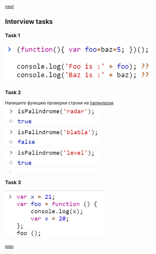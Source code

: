 <a href="02.md">next</a>
<h2>Interview tasks</h2>

<h3>Task 1</h3>
<div>
<img src="media/int_1.png">
</div>

<h3>Task 2</h3>
<div>
Напишите функцию проверки строки на 
<a href="https://ru.wikipedia.org/wiki/%D0%9F%D0%B0%D0%BB%D0%B8%D0%BD%D0%B4%D1%80%D0%BE%D0%BC#:~:text=%CE%B4%CF%81%C3%B3%CE%BC%CE%BF%CF%82%20%E2%80%94%20%C2%AB%D0%B1%D0%B5%D0%B3%2C%20%D0%B4%D0%B2%D0%B8%D0%B6%D0%B5%D0%BD%D0%B8%D0%B5%C2%BB,%D0%BD%D0%B0%20%D0%BB%D0%B0%D0%BF%D1%83%20%D0%90%D0%B7%D0%BE%D1%80%D0%B0%C2%BB%20%D0%B8%20%D0%BF%D1%80.">палиндром</a>
<img src="media/int_2.png">
<br/>

<h3>Task 3</h3>
<div>
<img src="media/int_3.png">
</div>

</div>


<a href="00.md">plan</a>
